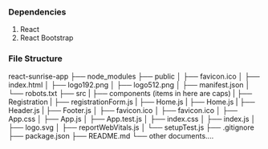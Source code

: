 
### Dependencies
1.  React
2.  React Bootstrap

###  File Structure
react-sunrise-app
    ├── node_modules
    ├── public
    │    ├── favicon.ico
    │    ├── index.html
    │    ├── logo192.png
    │    ├── logo512.png
    │    ├── manifest.json
    │    └── robots.txt
    ├── src
    |    ├── components (items in here are caps)
    |         ├── Registration
    |               ├── registrationForm.js
    |               ├── Home.js
    |         ├── Home.js
    |         ├── Header.js
    |         ├── Footer.js
    │    ├── favicon.ico
    │    ├── favicon.ico
    │    ├── App.css
    │    ├── App.js
    │    ├── App.test.js
    │    ├── index.css
    │    ├── index.js
    │    ├── logo.svg
    │    ├── reportWebVitals.js
    │    └── setupTest.js
    ├── .gitignore
    ├── package.json
    ├── README.md
    └── other documents....